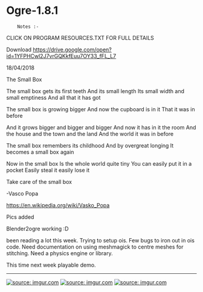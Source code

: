 # Ogre-1.8.1

		Notes :-
		
CLICK ON PROGRAM RESOURCES.TXT FOR FULL DETAILS
		
Download 
https://drive.google.com/open?id=1YFPHCwl2J7vrGQKkfEuu7OY33_fFL_L7


18/04/2018

The Small Box

The small box gets its first teeth
And its small length
Its small width and small emptiness
And all that it has got

The small box is growing bigger
And now the cupboard is in it
That it was in before

And it grows bigger and bigger and bigger
And now it has in it the room
And the house and the town and the land
And the world it was in before

The small box remembers its childhood
And by overgreat longing
It becomes a small box again

Now in the small box
Is the whole world quite tiny
You can easily put it in a pocket
Easily steal it easily lose it

Take care of the small box

-Vasco Popa

https://en.wikipedia.org/wiki/Vasko_Popa

Pics added

Blender2ogre working :D

been reading a lot this week. Trying to setup ois.
Few bugs to iron out in ois code. 
Need documentation on using meshmagick to centre meshes for stitching.
Need a physics engine or library. 

This time next week playable demo.

------------------------------------------------------------------------

<a href="https://imgur.com/IRMtUx5"><img src="https://i.imgur.com/IRMtUx5.jpg" title="source: imgur.com" /></a>
<a href="https://imgur.com/oAxu1oZ"><img src="https://i.imgur.com/oAxu1oZ.jpg" title="source: imgur.com" /></a>
<a href="https://imgur.com/RZdYebW"><img src="https://i.imgur.com/RZdYebW.jpg" title="source: imgur.com" /></a>
